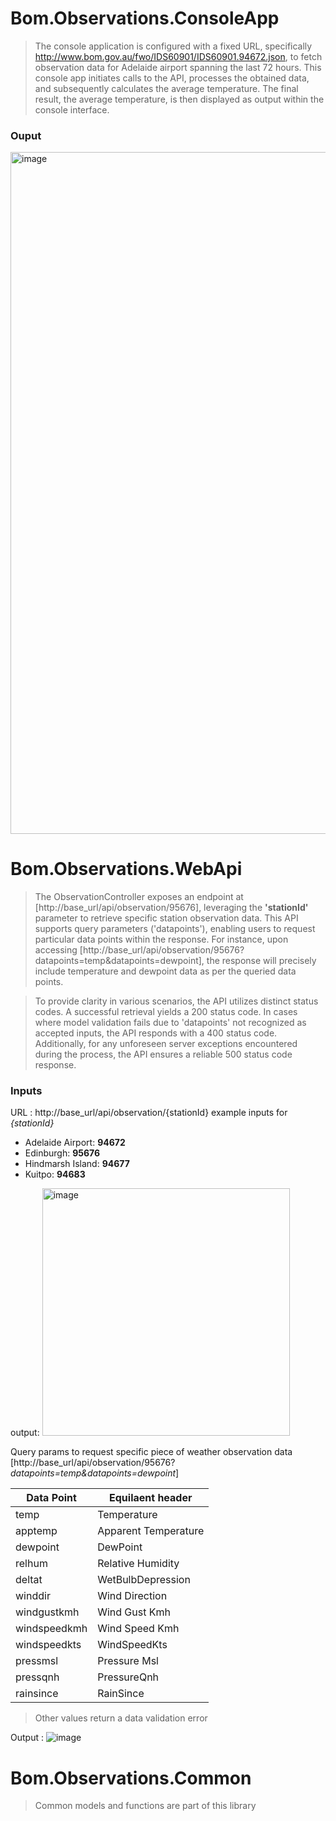 # Bom.Observations.ConsoleApp

>
> The console application is configured with a fixed URL, specifically http://www.bom.gov.au/fwo/IDS60901/IDS60901.94672.json,
>  to fetch observation data for Adelaide airport spanning the last 72 hours. This console app initiates calls to the API,
> processes the obtained data, and subsequently calculates the average temperature.
>  The final result, the average temperature, is then displayed as output within the console interface.
>

### Ouput 
<img width="1091" alt="image" src="https://github.com/swetha1002c/CodingChallenge/assets/155873478/58341761-d41e-4d11-ad8e-8a11d235c910">


# Bom.Observations.WebApi

>The ObservationController exposes an endpoint at [http://base_url/api/observation/95676], leveraging the **'stationId'** parameter to retrieve specific station observation data. This API supports query parameters ('datapoints'),
> enabling users to request particular data points within the response. For instance, upon accessing [http://base_url/api/observation/95676?datapoints=temp&datapoints=dewpoint],
> the response will precisely include temperature and dewpoint data as per the queried data points.

>To provide clarity in various scenarios, the API utilizes distinct status codes.
> A successful retrieval yields a 200 status code. In cases where model validation fails due to 'datapoints' not recognized as accepted inputs,
> the API responds with a 400 status code.
>Additionally, for any unforeseen server exceptions encountered during the process, the API ensures a reliable 500 status code response.


### Inputs

URL : http://base_url/api/observation/{stationId}
example inputs for *{stationId}*
* Adelaide Airport: **94672**
* Edinburgh: **95676**
* Hindmarsh Island: **94677**
* Kuitpo: **94683**

output: <img width="396" alt="image" src="https://github.com/swetha1002c/CodingChallenge/assets/155873478/10d5b81c-cfb9-44bc-b3f5-6c0b104419ca">

Query params to request specific piece of weather observation data [http://base_url/api/observation/95676?*datapoints=temp&datapoints=dewpoint*]

| Data Point  | Equilaent header |
| ------------- | ------------- |
| temp  | Temperature  |
| apptemp  | Apparent Temperature  |
| dewpoint  | DewPoint  |
| relhum  | Relative Humidity  |
| deltat  | WetBulbDepression  |
| winddir  | Wind Direction  |
| windgustkmh  | Wind Gust Kmh  |
| windspeedkmh  | Wind Speed Kmh  |
| windspeedkts  | WindSpeedKts  |
| pressmsl  | Pressure Msl  |
| pressqnh  | PressureQnh  |
| rainsince  | RainSince  |

> Other values return a data validation error

Output : ![image](https://github.com/swetha1002c/CodingChallenge/assets/155873478/1f75d028-0730-401f-b773-e218d4a0a845)

 
# Bom.Observations.Common

> Common models and functions are part of this library
